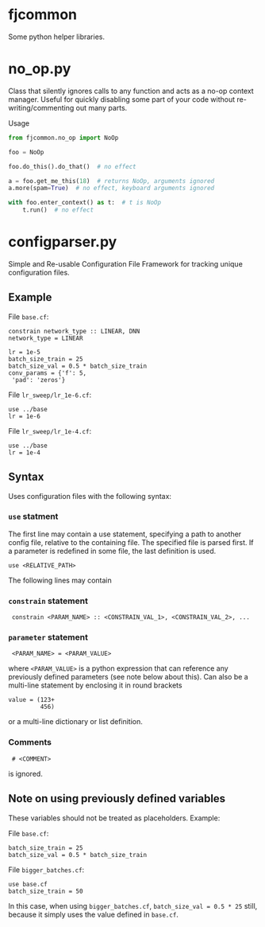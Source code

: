 # fjcommon

Some python helper libraries.

# no_op.py

Class that silently ignores calls to any function and acts as a no-op context manager. Useful for quickly disabling 
some part of your code without 
re-writing/commenting out many parts.

Usage

```python
from fjcommon.no_op import NoOp

foo = NoOp

foo.do_this().do_that()  # no effect

a = foo.get_me_this(18)  # returns NoOp, arguments ignored
a.more(spam=True)  # no effect, keyboard arguments ignored

with foo.enter_context() as t:  # t is NoOp
    t.run()  # no effect                                
```

# configparser.py

Simple and Re-usable Configuration File Framework for tracking unique configuration files.

## Example

File `base.cf`:
```
constrain network_type :: LINEAR, DNN
network_type = LINEAR

lr = 1e-5
batch_size_train = 25
batch_size_val = 0.5 * batch_size_train
conv_params = {'f': 5,
 'pad': 'zeros'}
```

File `lr_sweep/lr_1e-6.cf`:
```
use ../base
lr = 1e-6
```

File `lr_sweep/lr_1e-4.cf`:
```
use ../base
lr = 1e-4
```

## Syntax

Uses configuration files with the following syntax:

###   `use` statment
The first line may contain a use statement, specifying a path to another config file, relative to the containing
file. The specified file is parsed first. If a parameter is redefined in some file, the last definition is used.

```
use <RELATIVE_PATH>
```

The following lines may contain

###  `constrain` statement
```
 constrain <PARAM_NAME> :: <CONSTRAIN_VAL_1>, <CONSTRAIN_VAL_2>, ...
```

###  `parameter` statement
```
 <PARAM_NAME> = <PARAM_VALUE>
```
where `<PARAM_VALUE>` is a python expression that can reference any previously defined parameters (see note below about this). Can also be a multi-line statement by enclosing it in round brackets
```
value = (123+
		 456)
```
or a multi-line dictionary or list definition.

###  Comments
```
 # <COMMENT>
```
is ignored.

## Note on using previously defined variables

These variables should not be treated as placeholders. Example:

File `base.cf`:
```
batch_size_train = 25
batch_size_val = 0.5 * batch_size_train
```
File `bigger_batches.cf`:
```
use base.cf
batch_size_train = 50
```
In this case, when using `bigger_batches.cf`, `batch_size_val = 0.5 * 25` still, because it simply uses the value defined
in `base.cf`.
